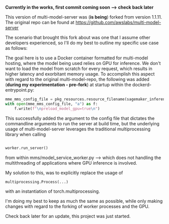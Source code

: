 **Currently in the works, first commit coming soon --> check back later**

This version of multi-model-server was (**is being**) forked from version 1.1.11. The original repo can be found at https://github.com/awslabs/multi-model-server

The scenario that brought this fork about was one that I assume other developers experienced, so I'll do my best to outline my specific use case as follows:

The goal here is to use a Docker container formatted for multi-model hosting, where the model being used relies on GPU for inference. We don't want to 
load the model from scratch for every request, which results in higher latency and exorbitant memory usage. To accomplish this aspect with regard to the original 
multi-model-repo, the following was added (**during my experimentation - pre-fork**) at startup within the dockerd-entrypoint.py:

```python
mme_mms_config_file = pkg_resources.resource_filename(sagemaker_inference.__name__, "/etc/mme-mms.properties")
with open(mme_mms_config_file, "a") as f:
    f.write(f"\npreload_model_gpu=true\n")
```

This successfully added the argument to the config file that dictates the commandline arguments to run the server at build time, but the underlying usage of multi-model-server
leverages the traditional multiprocessing library when calling 

```python

worker.run_server()

```

from within mms/model_service_worker.py --> which does not handling the multithreading of applications where GPU inference is involved. 

My solution to this, was to explicitly replace the usage of 

```python
multiprocessing.Process(...)
```

with an instantiation of torch.multiprocessing.

I'm doing my best to keep as much the same as possible, while only making changes with regard to the forking of worker processes and the GPU. 

Check back later for an update, this project was just started.
